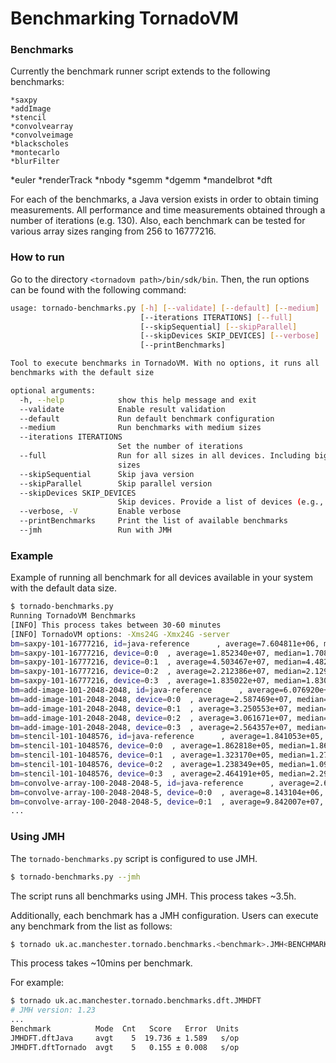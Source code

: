 # Benchmarking TornadoVM


### Benchmarks 

Currently the benchmark runner script extends to the following benchmarks:

	*saxpy
	*addImage
	*stencil
	*convolvearray
	*convolveimage
	*blackscholes
	*montecarlo
	*blurFilter
  *euler
	*renderTrack
	*nbody
	*sgemm
	*dgemm
	*mandelbrot
	*dft

For each of the benchmarks, a Java version exists in order to obtain timing measurements. All performance and time measurements obtained through a number of iterations (e.g. 130). Also, each benchmark can be tested for various array sizes ranging from 256 to 16777216.

### How to run 

Go to the directory `<tornadovm path>/bin/sdk/bin`. Then, the run options can be found with the following command:

```bash
usage: tornado-benchmarks.py [-h] [--validate] [--default] [--medium]
                             [--iterations ITERATIONS] [--full]
                             [--skipSequential] [--skipParallel]
                             [--skipDevices SKIP_DEVICES] [--verbose]
                             [--printBenchmarks]

Tool to execute benchmarks in TornadoVM. With no options, it runs all
benchmarks with the default size

optional arguments:
  -h, --help            show this help message and exit
  --validate            Enable result validation
  --default             Run default benchmark configuration
  --medium              Run benchmarks with medium sizes
  --iterations ITERATIONS
                        Set the number of iterations
  --full                Run for all sizes in all devices. Including big data
                        sizes
  --skipSequential      Skip java version
  --skipParallel        Skip parallel version
  --skipDevices SKIP_DEVICES
                        Skip devices. Provide a list of devices (e.g., 0,1)
  --verbose, -V         Enable verbose
  --printBenchmarks     Print the list of available benchmarks
  --jmh                 Run with JMH
```


### Example

Example of running all benchmark for all devices available in your system with the default data size. 


```bash
$ tornado-benchmarks.py
Running TornadoVM Benchmarks
[INFO] This process takes between 30-60 minutes
[INFO] TornadoVM options: -Xms24G -Xmx24G -server 
bm=saxpy-101-16777216, id=java-reference      , average=7.604811e+06, median=7.521843e+06, firstIteration=1.179550e+07, best=7.355636e+06
bm=saxpy-101-16777216, device=0:0  , average=1.852340e+07, median=1.708197e+07, firstIteration=2.788138e+07, best=1.612269e+07, speedupAvg=0.4106, speedupMedian=0.4403, speedupFirstIteration=0.4231, CV=10.5305%, deviceName=NVIDIA CUDA -- GeForce GTX 1050
bm=saxpy-101-16777216, device=0:1  , average=4.503467e+07, median=4.482944e+07, firstIteration=6.696712e+07, best=4.236860e+07, speedupAvg=0.1689, speedupMedian=0.1678, speedupFirstIteration=0.1761, CV=4.7203%, deviceName=Intel(R) OpenCL -- Intel(R) Core(TM) i7-7700HQ CPU @ 2.80GHz
bm=saxpy-101-16777216, device=0:2  , average=2.212386e+07, median=2.129296e+07, firstIteration=3.493844e+07, best=1.975243e+07, speedupAvg=0.3437, speedupMedian=0.3533, speedupFirstIteration=0.3376, CV=7.5316%, deviceName=AMD Accelerated Parallel Processing -- Intel(R) Core(TM) i7-7700HQ CPU @ 2.80GHz
bm=saxpy-101-16777216, device=0:3  , average=1.835022e+07, median=1.830117e+07, firstIteration=2.965289e+07, best=1.760201e+07, speedupAvg=0.4144, speedupMedian=0.4110, speedupFirstIteration=0.3978, CV=3.2015%, deviceName=Intel(R) OpenCL HD Graphics -- Intel(R) Gen9 HD Graphics NEO
bm=add-image-101-2048-2048, id=java-reference      , average=6.076920e+07, median=5.912435e+07, firstIteration=9.159228e+07, best=5.539140e+07
bm=add-image-101-2048-2048, device=0:0  , average=2.587469e+07, median=2.560709e+07, firstIteration=6.173938e+07, best=2.399116e+07, speedupAvg=2.3486, speedupMedian=2.3089, speedupFirstIteration=1.4835, CV=5.1914%, deviceName=NVIDIA CUDA -- GeForce GTX 1050
bm=add-image-101-2048-2048, device=0:1  , average=3.250553e+07, median=3.089569e+07, firstIteration=8.700214e+07, best=2.691534e+07, speedupAvg=1.8695, speedupMedian=1.9137, speedupFirstIteration=1.0528, CV=11.3154%, deviceName=Intel(R) OpenCL -- Intel(R) Core(TM) i7-7700HQ CPU @ 2.80GHz
bm=add-image-101-2048-2048, device=0:2  , average=3.061671e+07, median=3.037699e+07, firstIteration=7.024932e+07, best=2.742994e+07, speedupAvg=1.9848, speedupMedian=1.9464, speedupFirstIteration=1.3038, CV=4.3990%, deviceName=AMD Accelerated Parallel Processing -- Intel(R) Core(TM) i7-7700HQ CPU @ 2.80GHz
bm=add-image-101-2048-2048, device=0:3  , average=2.564357e+07, median=2.512443e+07, firstIteration=6.052658e+07, best=2.316377e+07, speedupAvg=2.3698, speedupMedian=2.3533, speedupFirstIteration=1.5133, CV=4.9465%, deviceName=Intel(R) OpenCL HD Graphics -- Intel(R) Gen9 HD Graphics NEO
bm=stencil-101-1048576, id=java-reference      , average=1.841053e+05, median=1.885090e+05, firstIteration=4.734246e+06, best=1.636910e+05
bm=stencil-101-1048576, device=0:0  , average=1.862818e+05, median=1.863900e+05, firstIteration=8.547734e+06, best=1.672090e+05, speedupAvg=0.9883, speedupMedian=1.0114, speedupFirstIteration=0.5539, CV=13.9480%, deviceName=NVIDIA CUDA -- GeForce GTX 1050
bm=stencil-101-1048576, device=0:1  , average=1.323170e+05, median=1.272060e+05, firstIteration=7.506147e+06, best=1.057020e+05, speedupAvg=1.3914, speedupMedian=1.4819, speedupFirstIteration=0.6307, CV=12.2388%, deviceName=Intel(R) OpenCL -- Intel(R) Core(TM) i7-7700HQ CPU @ 2.80GHz
bm=stencil-101-1048576, device=0:2  , average=1.238349e+05, median=1.095310e+05, firstIteration=4.092201e+06, best=8.586900e+04, speedupAvg=1.4867, speedupMedian=1.7211, speedupFirstIteration=1.1569, CV=47.6368%, deviceName=AMD Accelerated Parallel Processing -- Intel(R) Core(TM) i7-7700HQ CPU @ 2.80GHz
bm=stencil-101-1048576, device=0:3  , average=2.464191e+05, median=2.296330e+05, firstIteration=4.807327e+06, best=2.218090e+05, speedupAvg=0.7471, speedupMedian=0.8209, speedupFirstIteration=0.9848, CV=12.3793%, deviceName=Intel(R) OpenCL HD Graphics -- Intel(R) Gen9 HD Graphics NEO
bm=convolve-array-100-2048-2048-5, id=java-reference      , average=2.612301e+08, median=2.609304e+08, firstIteration=4.006838e+08, best=2.544892e+08
bm=convolve-array-100-2048-2048-5, device=0:0  , average=8.143104e+06, median=8.214443e+06, firstIteration=1.811648e+07, best=7.609697e+06, speedupAvg=32.0799, speedupMedian=31.7648, speedupFirstIteration=22.1171, CV=4.6348%, deviceName=NVIDIA CUDA -- GeForce GTX 1050
bm=convolve-array-100-2048-2048-5, device=0:1  , average=9.842007e+07, median=9.631152e+07, firstIteration=1.018732e+08, best=9.032237e+07, speedupAvg=2.6542, speedupMedian=2.7092, speedupFirstIteration=3.9332, CV=9.3753%, deviceName=Intel(R) OpenCL -- Intel(R) Core(TM) i7-7700HQ CPU @ 2.80GHz
...
```



### Using JMH

The `tornado-benchmarks.py` script is configured to use JMH. 


```bash
$ tornado-benchmarks.py --jmh    
```

The script runs all benchmarks using JMH. This process takes ~3.5h. 


Additionally, each benchmark has a JMH configuration. Users can execute any benchmark from the list as follows:

```bash
$ tornado uk.ac.manchester.tornado.benchmarks.<benchmark>.JMH<BENCHMARK>
```

This process takes ~10mins per benchmark. 

For example: 

```bash
$ tornado uk.ac.manchester.tornado.benchmarks.dft.JMHDFT
# JMH version: 1.23
...
Benchmark          Mode  Cnt   Score   Error  Units
JMHDFT.dftJava     avgt    5  19.736 ± 1.589   s/op
JMHDFT.dftTornado  avgt    5   0.155 ± 0.008   s/op
```
